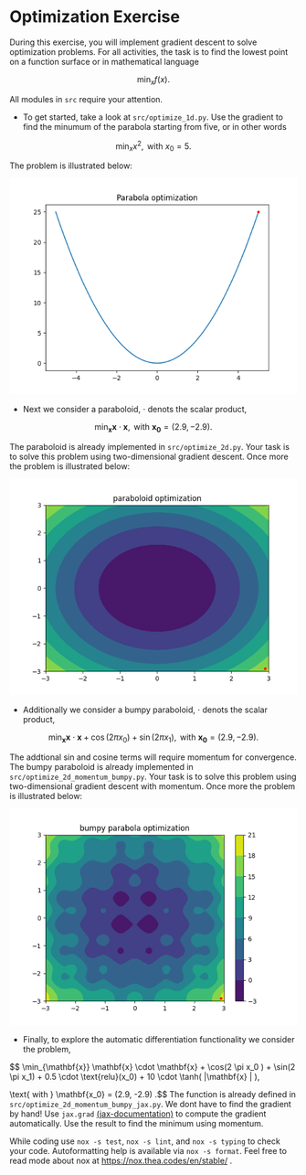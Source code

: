 # Optimization Exercise
During this exercise, you will implement gradient descent to solve optimization problems.
For all activities, the task is to find the lowest point on a function surface or in 
mathematical language 

$$ \min_{x}f(x) .$$

All modules in `src` require your attention. 
- To get started, take a look at `src/optimize_1d.py`.
Use the gradient to find the minumum of the parabola starting from five, or in other words

$$ \min_{x} x^2,  \text{   with   } x_0 = 5 .$$

The problem is illustrated below:

![parabola_task](./figures/parabola_task.png)


- Next we consider a paraboloid, $\cdot$ denots the scalar product,

$$ \min_{\mathbf{x}} \mathbf{x} \cdot \mathbf{x},  \text{   with   } \mathbf{x_0} = (2.9, -2.9) .$$

The paraboloid is already implemented in `src/optimize_2d.py`. 
Your task is to solve this problem using two-dimensional gradient descent.
Once more the problem is illustrated below:

![paraboloid_task](./figures/paraboloid_task.png)


- Additionally we consider a bumpy paraboloid, $\cdot$ denots the scalar product,

$$ \min_{\mathbf{x}} \mathbf{x} \cdot \mathbf{x} + \cos(2  \pi x_0) + \sin(2 \pi x_1 ), \text{   with   } \mathbf{x_0} = (2.9, -2.9) .$$

The addtional sin and cosine terms will require momentum for convergence.
The bumpy paraboloid is already implemented in `src/optimize_2d_momentum_bumpy.py`. 
Your task is to solve this problem using two-dimensional gradient descent with momentum.
Once more the problem is illustrated below:

![bumpy_paraboloid_task](./figures/bumpy_paraboloid_task.png)


- Finally, to explore the automatic differentiation functionality we consider the problem,

$$ \min_{\mathbf{x}} \mathbf{x} \cdot \mathbf{x} + \cos(2 \pi x_0 ) + \sin(2 \pi x_1)  + 0.5 \cdot \text{relu}(x_0) + 10 \cdot \tanh( \|\mathbf{x} \| ),  

\text{   with   } \mathbf{x_0} = (2.9, -2.9) .$$
The function is already defined in  `src/optimize_2d_momentum_bumpy_jax.py`. We dont have to find the gradient by hand!
Use `jax.grad` [(jax-documentation)](https://jax.readthedocs.io/en/latest/_autosummary/jax.grad.html) to compute the gradient automatically. Use the result to find the minimum using momentum.  

While coding use `nox -s test`, `nox -s lint`, and `nox -s typing` to check your code.
Autoformatting help is available via `nox -s format`.
Feel free to read mode about nox at https://nox.thea.codes/en/stable/ .
